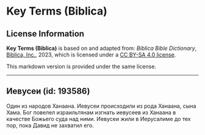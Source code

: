 # Key Terms (Biblica)

## License Information

**Key Terms (Biblica)** is based on and adapted from: _Biblica Bible Dictionary_, [Biblica, Inc.](https://www.biblica.com/), 2023, which is licensed under a [CC BY-SA 4.0 license](https://creativecommons.org/licenses/by-sa/4.0/legalcode.en).

This markdown version is provided under the same license.



--------------------------------

## Иевусеи (id: 193586)

Один из народов Ханаана. Иевусеи происходили из рода Ханаана, сына Хама. Бог повелел израильтянам изгнать иевусеев из Ханаана в качестве Божьего суда над ними. Иевусеи жили в Иерусалиме до тех пор, пока Давид не захватил его.


